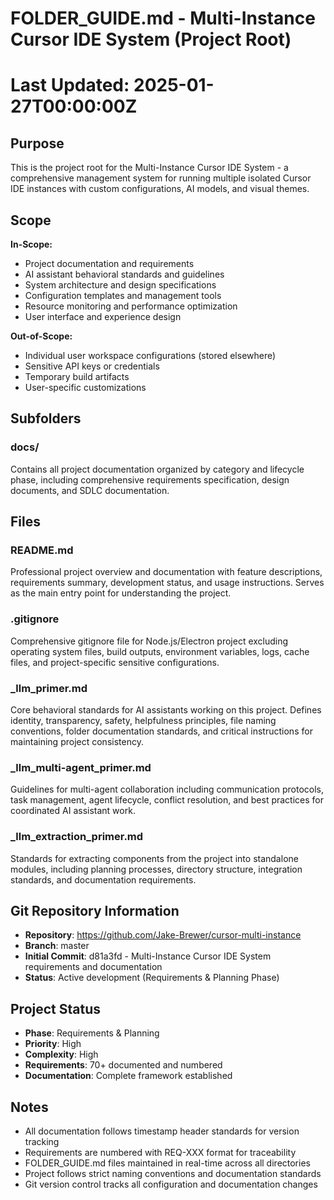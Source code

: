# FOLDER_GUIDE.md - Multi-Instance Cursor IDE System (Project Root)
# Last Updated: 2025-01-27T00:00:00Z

## Purpose
This is the project root for the Multi-Instance Cursor IDE System - a comprehensive management system for running multiple isolated Cursor IDE instances with custom configurations, AI models, and visual themes.

## Scope
**In-Scope:**
- Project documentation and requirements
- AI assistant behavioral standards and guidelines
- System architecture and design specifications
- Configuration templates and management tools
- Resource monitoring and performance optimization
- User interface and experience design

**Out-of-Scope:**
- Individual user workspace configurations (stored elsewhere)
- Sensitive API keys or credentials
- Temporary build artifacts
- User-specific customizations

## Subfolders

### docs/
Contains all project documentation organized by category and lifecycle phase, including comprehensive requirements specification, design documents, and SDLC documentation.

## Files

### README.md
Professional project overview and documentation with feature descriptions, requirements summary, development status, and usage instructions. Serves as the main entry point for understanding the project.

### .gitignore
Comprehensive gitignore file for Node.js/Electron project excluding operating system files, build outputs, environment variables, logs, cache files, and project-specific sensitive configurations.

### _llm_primer.md
Core behavioral standards for AI assistants working on this project. Defines identity, transparency, safety, helpfulness principles, file naming conventions, folder documentation standards, and critical instructions for maintaining project consistency.

### _llm_multi-agent_primer.md
Guidelines for multi-agent collaboration including communication protocols, task management, agent lifecycle, conflict resolution, and best practices for coordinated AI assistant work.

### _llm_extraction_primer.md
Standards for extracting components from the project into standalone modules, including planning processes, directory structure, integration standards, and documentation requirements.

## Git Repository Information
- **Repository**: https://github.com/Jake-Brewer/cursor-multi-instance
- **Branch**: master
- **Initial Commit**: d81a3fd - Multi-Instance Cursor IDE System requirements and documentation
- **Status**: Active development (Requirements & Planning Phase)

## Project Status
- **Phase**: Requirements & Planning
- **Priority**: High
- **Complexity**: High
- **Requirements**: 70+ documented and numbered
- **Documentation**: Complete framework established

## Notes
- All documentation follows timestamp header standards for version tracking
- Requirements are numbered with REQ-XXX format for traceability  
- FOLDER_GUIDE.md files maintained in real-time across all directories
- Project follows strict naming conventions and documentation standards
- Git version control tracks all configuration and documentation changes 